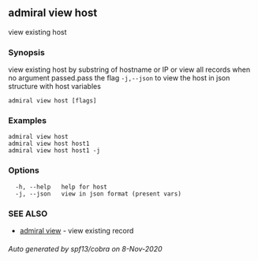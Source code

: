 ## admiral view host

view existing host

### Synopsis

view existing host by substring of hostname or IP or view all records when no argument passed.pass the flag `-j,--json` to view the host in json structure with host variables

```
admiral view host [flags]
```

### Examples

```
admiral view host
admiral view host host1
admiral view host host1 -j
```

### Options

```
  -h, --help   help for host
  -j, --json   view in json format (present vars)
```

### SEE ALSO

* [admiral view](admiral_view.md)	 - view existing record

###### Auto generated by spf13/cobra on 8-Nov-2020
